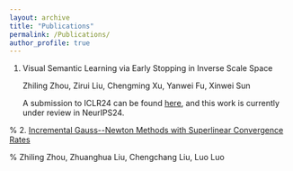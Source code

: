 ```yaml
---
layout: archive
title: "Publications"
permalink: /Publications/
author_profile: true
---
```


1. Visual Semantic Learning via Early Stopping in Inverse Scale Space

   Zhiling Zhou, Zirui Liu, Chengming Xu, Yanwei Fu, Xinwei Sun

   A submission to ICLR24 can be found [here]([https://openreview.net/pdf?id=wAsjsSe0U6]), and this work is currently under review in NeurIPS24.

% 2. [Incremental Gauss--Newton Methods with Superlinear Convergence Rates]([http://arxiv.org/abs/2407.03195])
   
%   Zhiling Zhou, Zhuanghua Liu, Chengchang Liu, Luo Luo
   
   
